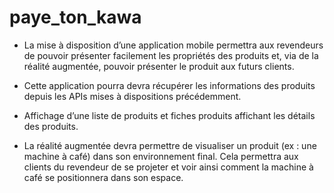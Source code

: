 # paye_ton_kawa

- La mise à disposition d’une application mobile permettra aux revendeurs de pouvoir présenter facilement les propriétés
des produits et, via de la réalité augmentée, pouvoir présenter le produit aux futurs clients.

- Cette application pourra devra récupérer les informations des produits depuis les APIs mises à dispositions précédemment.

- Affichage d’une liste de produits et fiches produits affichant les détails des produits.

- La réalité augmentée devra permettre de visualiser un produit (ex : une machine à café) dans son environnement final. 
Cela permettra aux clients du revendeur de se projeter et voir ainsi comment la machine à café se positionnera dans son espace.